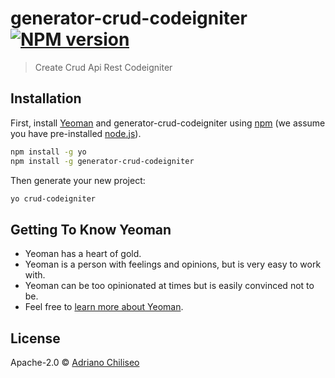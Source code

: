 # generator-crud-codeigniter [![NPM version][npm-image]][npm-url]
> Create Crud Api Rest Codeigniter

## Installation

First, install [Yeoman](http://yeoman.io) and generator-crud-codeigniter using [npm](https://www.npmjs.com/) (we assume you have pre-installed [node.js](https://nodejs.org/)).

```bash
npm install -g yo
npm install -g generator-crud-codeigniter
```

Then generate your new project:

```bash
yo crud-codeigniter
```

## Getting To Know Yeoman

 * Yeoman has a heart of gold.
 * Yeoman is a person with feelings and opinions, but is very easy to work with.
 * Yeoman can be too opinionated at times but is easily convinced not to be.
 * Feel free to [learn more about Yeoman](http://yeoman.io/).

## License

Apache-2.0 © [Adriano Chiliseo]()


[npm-image]: https://badge.fury.io/js/generator-crud-codeigniter.svg
[npm-url]: https://npmjs.org/package/generator-crud-codeigniter
[travis-image]: https://travis-ci.org/Chiliseo/generator-crud-codeigniter.svg?branch=master
[travis-url]: https://travis-ci.org/Chiliseo/generator-crud-codeigniter
[daviddm-image]: https://david-dm.org/Chiliseo/generator-crud-codeigniter.svg?theme=shields.io
[daviddm-url]: https://david-dm.org/Chiliseo/generator-crud-codeigniter
[coveralls-image]: https://coveralls.io/repos/Chiliseo/generator-crud-codeigniter/badge.svg
[coveralls-url]: https://coveralls.io/r/Chiliseo/generator-crud-codeigniter
